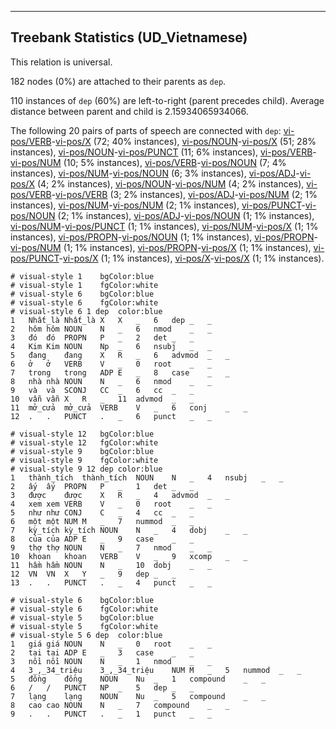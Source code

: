 

--------------------------------------------------------------------------------

## Treebank Statistics (UD_Vietnamese)

This relation is universal.

182 nodes (0%) are attached to their parents as `dep`.

110 instances of `dep` (60%) are left-to-right (parent precedes child).
Average distance between parent and child is 2.15934065934066.

The following 20 pairs of parts of speech are connected with `dep`: [vi-pos/VERB]()-[vi-pos/X]() (72; 40% instances), [vi-pos/NOUN]()-[vi-pos/X]() (51; 28% instances), [vi-pos/NOUN]()-[vi-pos/PUNCT]() (11; 6% instances), [vi-pos/VERB]()-[vi-pos/NUM]() (10; 5% instances), [vi-pos/VERB]()-[vi-pos/NOUN]() (7; 4% instances), [vi-pos/NUM]()-[vi-pos/NOUN]() (6; 3% instances), [vi-pos/ADJ]()-[vi-pos/X]() (4; 2% instances), [vi-pos/NOUN]()-[vi-pos/NUM]() (4; 2% instances), [vi-pos/VERB]()-[vi-pos/VERB]() (3; 2% instances), [vi-pos/ADJ]()-[vi-pos/NUM]() (2; 1% instances), [vi-pos/NUM]()-[vi-pos/NUM]() (2; 1% instances), [vi-pos/PUNCT]()-[vi-pos/NOUN]() (2; 1% instances), [vi-pos/ADJ]()-[vi-pos/NOUN]() (1; 1% instances), [vi-pos/NUM]()-[vi-pos/PUNCT]() (1; 1% instances), [vi-pos/NUM]()-[vi-pos/X]() (1; 1% instances), [vi-pos/PROPN]()-[vi-pos/NOUN]() (1; 1% instances), [vi-pos/PROPN]()-[vi-pos/NUM]() (1; 1% instances), [vi-pos/PROPN]()-[vi-pos/X]() (1; 1% instances), [vi-pos/PUNCT]()-[vi-pos/X]() (1; 1% instances), [vi-pos/X]()-[vi-pos/X]() (1; 1% instances).


~~~ conllu
# visual-style 1	bgColor:blue
# visual-style 1	fgColor:white
# visual-style 6	bgColor:blue
# visual-style 6	fgColor:white
# visual-style 6 1 dep	color:blue
1	Nhất_là	Nhất_là	X	X	_	6	dep	_	_
2	hôm	hôm	NOUN	N	_	6	nmod	_	_
3	đó	đó	PROPN	P	_	2	det	_	_
4	Kim	Kim	NOUN	Np	_	6	nsubj	_	_
5	đang	đang	X	R	_	6	advmod	_	_
6	ở	ở	VERB	V	_	0	root	_	_
7	trong	trong	ADP	E	_	8	case	_	_
8	nhà	nhà	NOUN	N	_	6	nmod	_	_
9	và	và	SCONJ	CC	_	6	cc	_	_
10	vẫn	vẫn	X	R	_	11	advmod	_	_
11	mở_cửa	mở_cửa	VERB	V	_	6	conj	_	_
12	.	.	PUNCT	.	_	6	punct	_	_

~~~


~~~ conllu
# visual-style 12	bgColor:blue
# visual-style 12	fgColor:white
# visual-style 9	bgColor:blue
# visual-style 9	fgColor:white
# visual-style 9 12 dep	color:blue
1	thành_tích	thành_tích	NOUN	N	_	4	nsubj	_	_
2	ấy	ấy	PROPN	P	_	1	det	_	_
3	được	được	X	R	_	4	advmod	_	_
4	xem	xem	VERB	V	_	0	root	_	_
5	như	như	CONJ	C	_	4	cc	_	_
6	một	một	NUM	M	_	7	nummod	_	_
7	kỳ_tích	kỳ_tích	NOUN	N	_	4	dobj	_	_
8	của	của	ADP	E	_	9	case	_	_
9	thợ	thợ	NOUN	N	_	7	nmod	_	_
10	khoan	khoan	VERB	V	_	9	xcomp	_	_
11	hầm	hầm	NOUN	N	_	10	dobj	_	_
12	VN	VN	X	Y	_	9	dep	_	_
13	.	.	PUNCT	.	_	4	punct	_	_

~~~


~~~ conllu
# visual-style 6	bgColor:blue
# visual-style 6	fgColor:white
# visual-style 5	bgColor:blue
# visual-style 5	fgColor:white
# visual-style 5 6 dep	color:blue
1	giá	giá	NOUN	N	_	0	root	_	_
2	tại	tại	ADP	E	_	3	case	_	_
3	nồi	nồi	NOUN	N	_	1	nmod	_	_
4	3_,_34_triệu	3_,_34_triệu	NUM	M	_	5	nummod	_	_
5	đồng	đồng	NOUN	Nu	_	1	compound	_	_
6	/	/	PUNCT	NP	_	5	dep	_	_
7	lạng	lạng	NOUN	Nu	_	5	compound	_	_
8	cao	cao	NOUN	N	_	7	compound	_	_
9	.	.	PUNCT	.	_	1	punct	_	_

~~~


